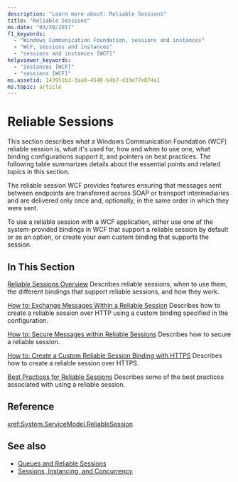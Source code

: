 ```yaml
---
description: "Learn more about: Reliable Sessions"
title: "Reliable Sessions"
ms.date: "03/30/2017"
f1_keywords:
  - "Windows Communication Foundation, sessions and instances"
  - "WCF, sessions and instances"
  - "sessions and instances [WCF]"
helpviewer_keywords:
  - "instances [WCF]"
  - "sessions [WCF]"
ms.assetid: 143951b3-3aa0-4540-b4b7-d33e77e874a1
ms.topic: article
---
```


# Reliable Sessions

This section describes what a Windows Communication Foundation (WCF) reliable session is, what it's used for, how and when to use one, what binding configurations support it, and pointers on best practices. The following table summarizes details about the essential points and related topics in this section.

The reliable session WCF provides features ensuring that messages sent between endpoints are transferred across SOAP or transport intermediaries and are delivered only once and, optionally, in the same order in which they were sent.

To use a reliable session with a WCF application, either use one of the system-provided bindings in WCF that support a reliable session by default or as an option, or create your own custom binding that supports the session.

## In This Section

[Reliable Sessions Overview](reliable-sessions-overview.md)
Describes reliable sessions, when to use them, the different bindings that support reliable sessions, and how they work.

[How to: Exchange Messages Within a Reliable Session](how-to-exchange-messages-within-a-reliable-session.md)
Describes how to create a reliable session over HTTP using a custom binding specified in the configuration.

[How to: Secure Messages within Reliable Sessions](how-to-secure-messages-within-reliable-sessions.md)
Describes how to secure a reliable session.

[How to: Create a Custom Reliable Session Binding with HTTPS](how-to-create-a-custom-reliable-session-binding-with-https.md)
Describes how to create a reliable session over HTTPS.

[Best Practices for Reliable Sessions](best-practices-for-reliable-sessions.md)
Describes some of the best practices associated with using a reliable session.

## Reference

<xref:System.ServiceModel.ReliableSession>

## See also

- [Queues and Reliable Sessions](queues-and-reliable-sessions.md)
- [Sessions, Instancing, and Concurrency](sessions-instancing-and-concurrency.md)
